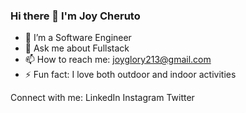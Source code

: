 ### Hi there 👋 I'm Joy Cheruto


- 🔭 I’m a Software Engineer
- 💬 Ask me about Fullstack
- 📫 How to reach me: joyglory213@gmail.com
- ⚡ Fun fact: I love both outdoor and indoor activities

Connect with me:
LinkedIn
Instagram
Twitter
